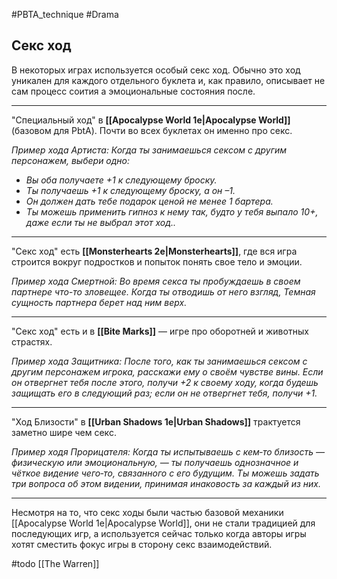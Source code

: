 #PBTA_technique #Drama 
## Секс ход
В некоторых играх используется особый секс ход. Обычно это ход уникален для каждого отдельного буклета и, как правило, описывает не сам процесс соития а эмоциональные состояния после.

----

"Специальный ход" в **[[Apocalypse World 1e|Apocalypse World]]** (базовом для PbtA). Почти во всех буклетах он именно про секс.

*Пример хода Артиста:* 
*Когда ты занимаешься сексом с другим персонажем, выбери одно:*
- *Вы оба получаете +1 к следующему броску.*
- *Ты получаешь +1 к следующему броску, а он –1.*
- *Он должен дать тебе подарок ценой не менее 1 бартера.*
- *Ты можешь применить гипноз к нему так, будто у тебя выпало 10+, даже если ты не выбрал этот ход..*

----

"Секс ход" есть **[[Monsterhearts 2e|Monsterhearts]]**, где вся игра строится вокруг подростков и попыток понять свое тело и эмоции.

*Пример хода Смертной:*
*Во время секса ты пробуждаешь в своем партнере что-то зловещее. Когда ты отводишь от него взгляд, Темная сущность партнера берет над ним верх.*

---

"Секс ход" есть и в **[[Bite Marks]]** — игре про оборотней и животных страстях.

*Пример хода Защитника:*
*После того, как ты занимаешься сексом с другим персонажем игрока,  расскажи ему о своём чувстве вины. Если он отвергнет тебя после этого,  получи +2 к своему ходу, когда будешь защищать его в следующий раз;  если он не отвергнет тебя, получи +1.*

----

"Ход Близости" в **[[Urban Shadows 1e|Urban Shadows]]** трактуется заметно шире чем секс.

*Пример ходя Прорицателя:*
*Когда ты испытываешь с  кем‑то  близость  — физическую или  эмоциональную, — ты получаешь однозначное и чёткое видение чего‑то, связанного с его будущим. Ты можешь задать три вопроса об этом видении, принимая инаковость за каждый из них.*

----

Несмотря на то, что секс ходы были частью базовой механики [[Apocalypse World 1e|Apocalypse World]], они не стали традицией для последующих игр, а используется сейчас только когда авторы игры хотят сместить фокус игры в сторону секс взаимодействий.

#todo [[The Warren]]
